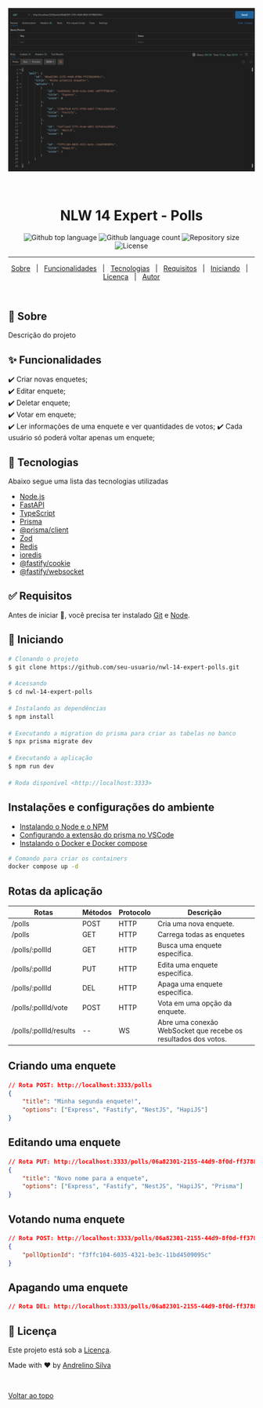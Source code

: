 <div align="center" id="top">
  <img src="./.github/print.png" alt="Nlw 14 Expert : Polls" />

  &#xa0;

</div>

<h1 align="center">NLW 14 Expert - Polls</h1>

<p align="center">
  <img alt="Github top language" src="https://img.shields.io/github/languages/top/andrelinos/nwl-14-expert-polls?color=56BEB8">

  <img alt="Github language count" src="https://img.shields.io/github/languages/count/andrelinos/nwl-14-expert-polls?color=56BEB8">

  <img alt="Repository size" src="https://img.shields.io/github/repo-size/andrelinos/nwl-14-expert-polls?color=56BEB8">

  <img alt="License" src="https://img.shields.io/github/license/andrelinos/nwl-14-expert-polls?color=56BEB8">

</p>

<hr>

<p align="center">
  <a href="#dart-sobre">Sobre</a> &#xa0; | &#xa0;
  <a href="#sparkles-funcionalidades">Funcionalidades</a> &#xa0; | &#xa0;
  <a href="#rocket-tecnologias">Tecnologias</a> &#xa0; | &#xa0;
  <a href="#white_check_mark-requisitos">Requisitos</a> &#xa0; | &#xa0;
  <a href="#checkered_flag-iniciando">Iniciando</a> &#xa0; | &#xa0;
  <a href="#memo-licença">Licença</a> &#xa0; | &#xa0;
  <a href="https://github.com/andrelinos" target="_blank">Autor</a>
</p>

<br>

## :dart: Sobre ##

Descrição do projeto

## :sparkles: Funcionalidades ##

:heavy_check_mark: Criar novas enquetes;\
:heavy_check_mark: Editar enquete;\
:heavy_check_mark: Deletar enquete;\
:heavy_check_mark: Votar em enquete;\
:heavy_check_mark: Ler informações de uma enquete e ver quantidades de votos;
:heavy_check_mark: Cada usuário só poderá voltar apenas um enquete;

## :rocket: Tecnologias ##

Abaixo segue uma lista das tecnologias utilizadas

- [Node.js](https://nodejs.org/en/)
- [FastAPI](https://fastapi.tiangolo.com/)
- [TypeScript](https://www.typescriptlang.org/)
- [Prisma](https://www.prisma.io/)
- [@prisma/client](https://www.prisma.io/docs/reference/tools-and-interfaces/prisma-client)
- [Zod](https://github.com/colinhacks/zod)
- [Redis](https://redis.io/)
- [ioredis](https://github.com/luin/ioredis)
- [@fastify/cookie](https://www.npmjs.com/package/@fastify/cookie)
- [@fastify/websocket](https://www.npmjs.com/package/@fastify/websocket)

## :white_check_mark: Requisitos ##

Antes de iniciar :checkered_flag:, você precisa ter instalado [Git](https://git-scm.com) e [Node](https://nodejs.org/en/).

## :checkered_flag: Iniciando ##

```bash
# Clonando o projeto
$ git clone https://github.com/seu-usuario/nwl-14-expert-polls.git

# Acessando
$ cd nwl-14-expert-polls

# Instalando as dependências
$ npm install

# Executando a migration do prisma para criar as tabelas no banco
$ npx prisma migrate dev

# Executando a aplicação
$ npm run dev

# Roda disponível <http://localhost:3333>
```

## Instalações e configurações do ambiente ##

- [Instalando o Node e o NPM](https://efficient-sloth-d85.notion.site/Instalando-o-Node-e-o-NPM-d162e2582d5c48499bc6703526912456)
- [Configurando a extensão do prisma no VSCode](https://efficient-sloth-d85.notion.site/Prisma-Configurando-extens-o-no-VSCode-256d8348033b4957955e0598eedd01eb?pvs=25)
- [Instalando o Docker e Docker compose](https://efficient-sloth-d85.notion.site/Instalando-Docker-e-Docker-Compose-7953729d22554795b50033c4c19eae70?pvs=25)

```bash
# Comando para criar os containers
docker compose up -d
```

## Rotas da aplicação ##

| Rotas                  | Métodos | Protocolo | Descrição                                                      |
|------------------------|---------|-----------|----------------------------------------------------------------|
| /polls                 | POST    | HTTP      | Cria uma nova enquete.                                         |
| /polls                 | GET     | HTTP      | Carrega todas as enquetes                                      |
| /polls/:pollId         | GET     | HTTP      | Busca uma enquete específica.                                  |
| /polls/:pollId         | PUT     | HTTP      | Edita uma enquete específica.                                  |
| /polls/:pollId         | DEL     | HTTP      | Apaga uma enquete específica.                                  |
| /polls/:pollId/vote    | POST    | HTTP      | Vota em uma opção da enquete.                                  |
| /polls/:pollId/results | --      | WS        | Abre uma conexão WebSocket que recebe os resultados dos votos. |

## Criando uma enquete ##

```json
// Rota POST: http://localhost:3333/polls
{
    "title": "Minha segunda enquete!",
    "options": ["Express", "Fastify", "NestJS", "HapiJS"]
}
```

## Editando uma enquete ##

```json
// Rota PUT: http://localhost:3333/polls/06a82301-2155-44d9-8f0d-ff37882049c1
{
    "title": "Novo nome para a enquete",
    "options": ["Express", "Fastify", "NestJS", "HapiJS", "Prisma"]
}
```

## Votando numa enquete ##

```json
// Rota POST: http://localhost:3333/polls/06a82301-2155-44d9-8f0d-ff37882049c1/votes
{
    "pollOptionId": "f3ffc104-6035-4321-be3c-11bd4509095c"
}
```

## Apagando uma enquete ##

```json
// Rota DEL: http://localhost:3333/polls/06a82301-2155-44d9-8f0d-ff37882049c1/votes
```

## :memo: Licença ##

Este projeto está sob a [Licença](LICENSE.md).

Made with :heart: by <a href="https://github.com/andrelinos" target="_blank">Andrelino Silva</a>

&#xa0;

<a href="#top">Voltar ao topo</a>
